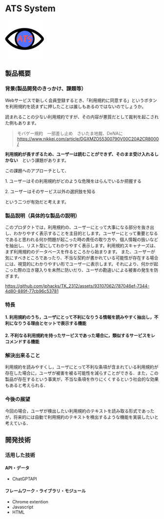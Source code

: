 # ATS System

[![IMAGE ALT TEXT HERE](icons/icon_128.png)](https://www.youtube.com/watch?v=yYRQEdfGjEg)

## 製品概要
### 背景(製品開発のきっかけ、課題等）

Webサービスで新しく会員登録するとき、「利用規約に同意する」というボタンを利用規約を読まずに押したことは誰しもあるのではないのでしょうか。

読まれることの少ない利用規約ですが、その内容が悪質だとして裁判を起こされた例もあります。

>モバゲー規約　一部差し止め　さいたま地裁、DeNAに
>https://www.nikkei.com/article/DGXMZO55300790V00C20A2CR8000/

**利用規約が長すぎるため、ユーザーは読むことができず、そのまま受け入れるしかない**　という課題があります。


この課題へのアプローチとして、

1\. ユーザーはその利用規約がどのような危険をはらんでいるか把握する

2\. ユーザーはそのサービス以外の選択肢を知る

という二つが有効だと考えます。

### 製品説明（具体的な製品の説明）
このプロダクトでは，利用規約の、ユーザーにとって大事になる部分を抜き出し、わかりやすく表示することを主目的とします。ユーザーにとって重要となるであると思われる何か問題が起こった時の責任の取り方や、個人情報の扱いなどを抽出し、リスト型にしてわかりやすく表示します。利用規約スキャナーズは、まず利用規約のデータベースを作るところから始まります。
また、ユーザーが気にすべきところであったり、不当な契約が書かれている可能性が存在する場合には、視覚的にわかりやすい形でユーザーに表示します。それにより、何かが起こった際の泣き寝入りを未然に防いだり、ユーザの勘違いによる被害の発生を防ぎます。

https://github.com/jphacks/TK_2312/assets/93107062/787046ef-7344-4d80-889f-77cb96c53781

### 特長
#### 1. 利用規約のうち，ユーザにとって不利になりうる情報を読みやすく抽出し，不利になりうる理由とセットで表示する機能
#### 2. 不利なる利用規約を持ったサービスであった場合に，類似するサービスをレコメンドする機能

### 解決出来ること
利用規約を読みやすくし，ユーザにとって不利な条項が含まれている利用規約が存在した場合に，ユーザが被害を被る可能性を減らすことができる．また，この製品が存在するという事実が，不当な条項を作りにくくするという社会的な効果もあると考えられる．
### 今後の展望
今回の場合，ユーザが検出したい利用規約のテキストを読み取る形式であったが，将来的には自動で利用規約のテキストを検出するような機能を実装したいと考えている．


## 開発技術
### 活用した技術
#### API・データ
* ChatGPTAPI

#### フレームワーク・ライブラリ・モジュール
* Chrome extention
* Javascript
* HTML

